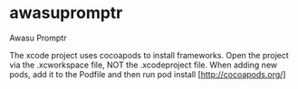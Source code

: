 awasupromptr
============

Awasu Promptr

The xcode project uses cocoapods to install frameworks. Open the project via the .xcworkspace file, NOT the .xcodeproject file.
When adding new pods, add it to the Podfile and then run pod install [http://cocoapods.org/]
